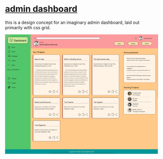 # [admin dashboard](https://seanstephenbrian.github.io/admin-dashboard/)

this is a design concept for an imaginary admin dashboard, laid out primarily with css grid.

![screenshot of the design](https://raw.githubusercontent.com/seanstephenbrian/admin-dashboard/main/img/submission.png)